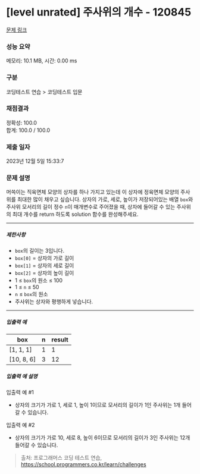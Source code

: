 # [level unrated] 주사위의 개수 - 120845 

[문제 링크](https://school.programmers.co.kr/learn/courses/30/lessons/120845) 

### 성능 요약

메모리: 10.1 MB, 시간: 0.00 ms

### 구분

코딩테스트 연습 > 코딩테스트 입문

### 채점결과

정확성: 100.0<br/>합계: 100.0 / 100.0

### 제출 일자

2023년 12월 5일 15:33:7

### 문제 설명

<p style="user-select: auto !important;">머쓱이는 직육면체 모양의 상자를 하나 가지고 있는데 이 상자에 정육면체 모양의 주사위를 최대한 많이 채우고 싶습니다. 상자의 가로, 세로, 높이가 저장되어있는 배열 <code style="user-select: auto !important;">box</code>와 주사위 모서리의 길이 정수 <code style="user-select: auto !important;">n</code>이 매개변수로 주어졌을 때, 상자에 들어갈 수 있는 주사위의 최대 개수를 return 하도록 solution 함수를 완성해주세요.</p>

<hr style="user-select: auto !important;">

<h5 style="user-select: auto !important;">제한사항</h5>

<ul style="user-select: auto !important;">
<li style="user-select: auto !important;"><code style="user-select: auto !important;">box</code>의 길이는 3입니다.</li>
<li style="user-select: auto !important;"><code style="user-select: auto !important;">box[0]</code> = 상자의 가로 길이</li>
<li style="user-select: auto !important;"><code style="user-select: auto !important;">box[1]</code> = 상자의 세로 길이</li>
<li style="user-select: auto !important;"><code style="user-select: auto !important;">box[2]</code> = 상자의 높이 길이</li>
<li style="user-select: auto !important;">1 ≤ <code style="user-select: auto !important;">box</code>의 원소 ≤ 100</li>
<li style="user-select: auto !important;">1 ≤ <code style="user-select: auto !important;">n</code> ≤ 50</li>
<li style="user-select: auto !important;"><code style="user-select: auto !important;">n</code> ≤ <code style="user-select: auto !important;">box</code>의 원소</li>
<li style="user-select: auto !important;">주사위는 상자와 평행하게 넣습니다.</li>
</ul>

<hr style="user-select: auto !important;">

<h5 style="user-select: auto !important;">입출력 예</h5>
<table class="table" style="user-select: auto !important;">
        <thead style="user-select: auto !important;"><tr style="user-select: auto !important;">
<th style="user-select: auto !important;">box</th>
<th style="user-select: auto !important;">n</th>
<th style="user-select: auto !important;">result</th>
</tr>
</thead>
        <tbody style="user-select: auto !important;"><tr style="user-select: auto !important;">
<td style="user-select: auto !important;">[1, 1, 1]</td>
<td style="user-select: auto !important;">1</td>
<td style="user-select: auto !important;">1</td>
</tr>
<tr style="user-select: auto !important;">
<td style="user-select: auto !important;">[10, 8, 6]</td>
<td style="user-select: auto !important;">3</td>
<td style="user-select: auto !important;">12</td>
</tr>
</tbody>
      </table>
<h5 style="user-select: auto !important;">입출력 예 설명</h5>

<p style="user-select: auto !important;">입출력 예 #1</p>

<ul style="user-select: auto !important;">
<li style="user-select: auto !important;">상자의 크기가 가로 1, 세로 1, 높이 1이므로 모서리의 길이가 1인 주사위는 1개 들어갈 수 있습니다.</li>
</ul>

<p style="user-select: auto !important;">입출력 예 #2</p>

<ul style="user-select: auto !important;">
<li style="user-select: auto !important;">상자의 크기가 가로 10, 세로 8, 높이 6이므로 모서리의 길이가 3인 주사위는 12개 들어갈 수 있습니다.</li>
</ul>


> 출처: 프로그래머스 코딩 테스트 연습, https://school.programmers.co.kr/learn/challenges